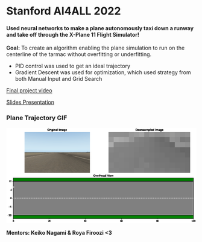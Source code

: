 # Stanford AI4ALL 2022
#### Used neural networks to make a plane autonomously taxi down a runway and take off through the X-Plane 11 Flight Simulator! 

**Goal:** To create an algorithm enabling the plane simulation to run on the centerline of the tarmac without overfitting or underfitting.
* PID control was used to get an ideal trajectory
* Gradient Descent was used for optimization, which used strategy from both Manual Input and Grid Search

[Final project video](https://drive.google.com/file/d/17zHwspgr7HUGuOpp4-EuwP8Fc5IUpUlE/view?usp=sharing)

[Slides Presentation](https://docs.google.com/presentation/d/1zlToXBwHTpcXy77p1CUoKDTNeZQdINMt/edit?usp=sharing&ouid=104013007382217939820&rtpof=true&sd=true)


### Plane Trajectory GIF
![Plane Trajectory GIF](my_trajectry.gif)

**Mentors: Keiko Nagami & Roya Firoozi <3**
